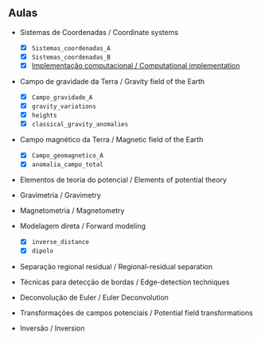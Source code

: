 ## Aulas

* Sistemas de Coordenadas / Coordinate systems
  - [x] `Sistemas_coordenadas_A`
  - [x] `Sistemas_coordenadas_B`
  - [x] <a href="https://github.com/birocoles/coordinates" target="_blank">Implementação computacional / Computational implementation</a>

* Campo de gravidade da Terra / Gravity field of the Earth
  - [x] `Campo_gravidade_A`
  - [x] `gravity_variations`
  - [x] `heights`
  - [x] `classical_gravity_anomalies`

* Campo magnético da Terra / Magnetic field of the Earth
  - [x] `Campo_geomagnetico_A`
  - [x] `anomalia_campo_total`

* Elementos de teoria do potencial / Elements of potential theory

* Gravimetria / Gravimetry

* Magnetometria / Magnetometry

* Modelagem direta / Forward modeling
  - [x] `inverse_distance`
  - [x] `dipolo`

* Separação regional residual / Regional-residual separation

* Técnicas para detecção de bordas / Edge-detection techniques

* Deconvolução de Euler / Euler Deconvolution

* Transformações de campos potenciais / Potential field transformations

* Inversão / Inversion
